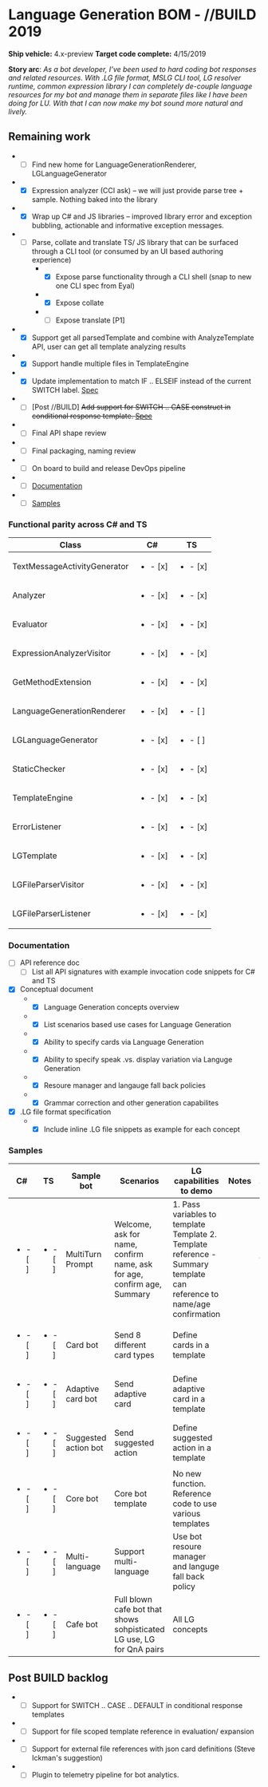 # Language Generation BOM - //BUILD 2019
**Ship vehicle:** 4.x-preview
**Target code complete:** 4/15/2019

**Story arc**: _As a bot developer, I’ve been used to hard coding bot responses and related resources. With .LG file format, MSLG CLI tool, LG resolver runtime, common expression library I can completely de-couple language resources for my bot and manage them in separate files like I have been doing for LU. With that I can now make my bot sound more natural and lively.​_

## Remaining work
- - [ ] Find new home for LanguageGenerationRenderer, LGLanguageGenerator
- - [X] Expression analyzer (CCI ask) – we will just provide parse tree + sample. Nothing baked into the library​
- - [X] Wrap up C# and JS libraries – improved library error and exception bubbling, actionable and informative exception messages.​
- - [ ] Parse, collate and translate TS/ JS library that can be surfaced through a CLI tool (or consumed by an UI based authoring experience)
    - - [X] Expose parse functionality through a CLI shell (snap to new one CLI spec from Eyal)
    - - [X] Expose collate
    - - [ ] Expose translate [P1]
- - [X] Support get all parsedTemplate and combine with AnalyzeTemplate API, user can get all template analyzing results
- - [X] Support handle multiple files in TemplateEngine
- - [X] Update implementation to match IF .. ELSEIF instead of the current SWITCH label. [Spec](https://microsoft-my.sharepoint.com/:w:/p/vkannan/ERMS_VL3nEBIhNwlgYAmv-8BIUP3WCM3-XSY-fETqjFOxw?e=0f8zYA)
- - [ ] [Post //BUILD] ~~Add support for SWITCH .. CASE construct in conditional response template. [Spec](https://microsoft-my.sharepoint.com/:w:/p/vkannan/ERMS_VL3nEBIhNwlgYAmv-8BIUP3WCM3-XSY-fETqjFOxw?e=0f8zYA)~~
- - [ ] Final API shape review
- - [ ] Final packaging, naming review
- - [ ] On board to build and release DevOps pipeline
- - [ ] [Documentation](#Documentation)
- - [ ] [Samples](#Samples)

### Functional parity across C# and TS

|           Class              |         C#             |          TS            |
|------------------------------|------------------------|------------------------|
| TextMessageActivityGenerator |<ul><li>- [x] </li></ul>|<ul><li>- [x] </li></ul>|
| Analyzer                     |<ul><li>- [x] </li></ul>|<ul><li>- [x] </li></ul>|
| Evaluator                    |<ul><li>- [x] </li></ul>|<ul><li>- [x] </li></ul>|
| ExpressionAnalyzerVisitor    |<ul><li>- [x] </li></ul>|<ul><li>- [x] </li></ul>|
| GetMethodExtension           |<ul><li>- [x] </li></ul>|<ul><li>- [x] </li></ul>|
| LanguageGenerationRenderer   |<ul><li>- [x] </li></ul>|<ul><li>- [ ] </li></ul>|
| LGLanguageGenerator          |<ul><li>- [x] </li></ul>|<ul><li>- [ ] </li></ul>|
| StaticChecker                |<ul><li>- [x] </li></ul>|<ul><li>- [x] </li></ul>|
| TemplateEngine               |<ul><li>- [x] </li></ul>|<ul><li>- [x] </li></ul>|
| ErrorListener                |<ul><li>- [x] </li></ul>|<ul><li>- [x] </li></ul>|
| LGTemplate                   |<ul><li>- [x] </li></ul>|<ul><li>- [x] </li></ul>|
| LGFileParserVisitor          |<ul><li>- [x] </li></ul>|<ul><li>- [x] </li></ul>|
| LGFileParserListener         |<ul><li>- [x] </li></ul>|<ul><li>- [x] </li></ul>|

### Documentation
- [ ] API reference doc
    - [ ] List all API signatures with example invocation code snippets for C# and TS
- [x] Conceptual document
    - - [x] Language Generation concepts overview
    - - [x] List scenarios based use cases for Language Generation
    - - [x] Ability to specify cards via Language Generation
    - - [x] Ability to specify speak .vs. display variation via Languge Generation
    - - [x] Resoure manager and langauge fall back policies
    - - [x] Grammar correction and other generation capabilites
- [x] .LG file format specification
    - - [x] Include inline .LG file snippets as example for each concept
### Samples

|C#|TS| Sample bot	| Scenarios	 | LG capabilities to demo	| Notes	| Bot/LG Template |
|--|--|---------------|------------|--------------------------|-------|-----------------|
|<ul><li>- [ ] </li></ul>|<ul><li>- [ ] </li></ul>| MultiTurn Prompt	| Welcome, ask for name, confirm name, ask for age, confirm age, Summary	|1. Pass variables to template Template 2. Template reference - Summary template can reference to name/age confirmation | | template |
|<ul><li>- [ ] </li></ul>|<ul><li>- [ ] </li></ul>| Card bot	| Send 8 different card types	| Define cards in a template |	|	Template |
|<ul><li>- [ ] </li></ul>|<ul><li>- [ ] </li></ul>| Adaptive card bot	| Send adaptive card	| Define adaptive card in a template	|	|Template|
|<ul><li>- [ ] </li></ul>|<ul><li>- [ ] </li></ul>| Suggested action bot	| Send suggested action	 |Define suggested action in a template	|  |	Template|	
|<ul><li>- [ ] </li></ul>|<ul><li>- [ ] </li></ul>| Core bot	| Core bot template	|No new function. Reference code to use various templates | |	Optional|	
|<ul><li>- [ ] </li></ul>|<ul><li>- [ ] </li></ul>| Multi-language	| Support multi-language	| Use bot resoure manager and languge fall back policy |	|	Bot |
|<ul><li>- [ ] </li></ul>|<ul><li>- [ ] </li></ul>|Cafe bot | Full blown cafe bot that shows sohpisticated LG use, LG for QnA pairs | All LG concepts | | Bot |

## Post BUILD backlog
- - [ ] Support for SWITCH .. CASE .. DEFAULT in conditional response templates
- - [ ] Support for file scoped template reference in evaluation/ expansion
- - [ ] Support for external file references with json card definitions (Steve Ickman's suggestion)
- - [ ] Plugin to telemetry pipeline for bot analytics.
